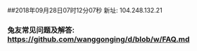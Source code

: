 ##2018年09月28日07时12分07秒 新址: 104.248.132.21
### 兔友常见问题及解答: https://github.com/wanggonging/d/blob/w/FAQ.md

